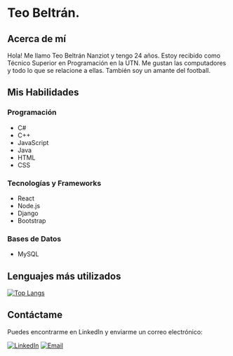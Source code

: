 # Teo Beltrán.

## Acerca de mí
Hola! Me llamo Teo Beltrán Nanziot y tengo 24 años.
Estoy recibido como Técnico Superior en Programación en la UTN.
Me gustan las computadores y todo lo que se relacione a ellas. También soy un amante del football.

## Mis Habilidades
### Programación

- C#
- C++
- JavaScript
- Java
- HTML
- CSS

### Tecnologías y Frameworks

- React
- Node.js
- Django
- Bootstrap


### Bases de Datos

- MySQL


## Lenguajes más utilizados

[![Top Langs](https://github-readme-stats.vercel.app/api/top-langs/?username=TeoBeltran&layout=compact&theme=radical)](https://github.com/TeoBeltran)


## Contáctame

Puedes encontrarme en LinkedIn y enviarme un correo electrónico:

[![LinkedIn](https://img.shields.io/badge/LinkedIn-Connect-blue)](https://www.linkedin.com/in/teo-beltr%C3%A1n-nanziot-392346183/)
[![Email](https://img.shields.io/badge/Email-Contact-red)](mailto:teo.belnan@gmail.com)
